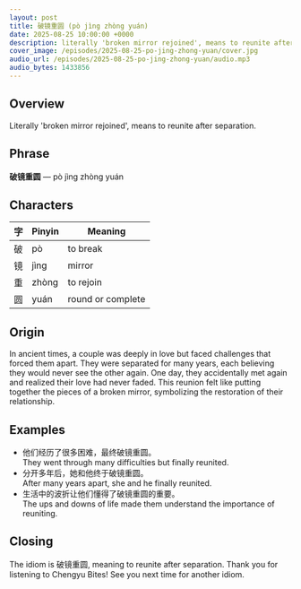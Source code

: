 ```yaml
---
layout: post
title: 破镜重圆 (pò jìng zhòng yuán)
date: 2025-08-25 10:00:00 +0000
description: literally 'broken mirror rejoined', means to reunite after separation.
cover_image: /episodes/2025-08-25-po-jing-zhong-yuan/cover.jpg
audio_url: /episodes/2025-08-25-po-jing-zhong-yuan/audio.mp3
audio_bytes: 1433856
---
```



## Overview
Literally 'broken mirror rejoined', means to reunite after separation.

## Phrase
**破镜重圆** — pò jìng zhòng yuán

## Characters

| 字 | Pinyin | Meaning         |
|----|--------|------------------|
| 破 | pò     | to break         |
| 镜 | jìng   | mirror           |
| 重 | zhòng  | to rejoin        |
| 圆 | yuán   | round or complete |

## Origin
In ancient times, a couple was deeply in love but faced challenges that forced them apart. They were separated for many years, each believing they would never see the other again. One day, they accidentally met again and realized their love had never faded. This reunion felt like putting together the pieces of a broken mirror, symbolizing the restoration of their relationship.

## Examples
- 他们经历了很多困难，最终破镜重圆。<br>They went through many difficulties but finally reunited.
- 分开多年后，她和他终于破镜重圆。<br>After many years apart, she and he finally reunited.
- 生活中的波折让他们懂得了破镜重圆的重要。<br>The ups and downs of life made them understand the importance of reuniting.

## Closing
The idiom is 破镜重圆, meaning to reunite after separation. Thank you for listening to Chengyu Bites! See you next time for another idiom.
